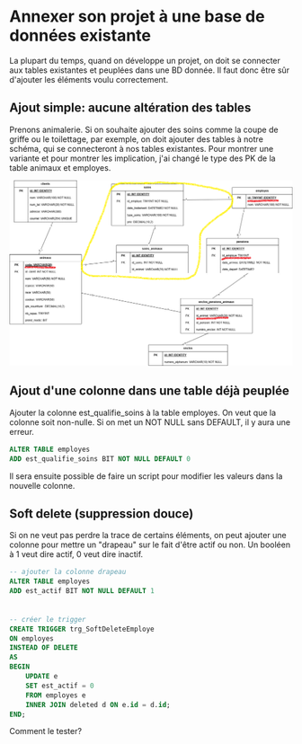 # Annexer son projet à une base de données existante

La plupart du temps, quand on développe un projet, on doit se connecter aux tables existantes et peuplées dans une BD donnée. Il faut donc être sûr d'ajouter les éléments voulu correctement.

## Ajout simple: aucune altération des tables

Prenons animalerie. Si on souhaite ajouter des soins comme la coupe de griffe ou le toilettage, par exemple, on doit ajouter des tables à notre schéma, qui se connecteront à nos tables existantes. Pour montrer une variante et pour montrer les implication, j'ai changé le type des PK de la table animaux et employes.

![image](img/ajout_soins.png)

## Ajout d'une colonne dans une table déjà peuplée

Ajouter la colonne est_qualifie_soins à la table employes. On veut que la colonne soit non-nulle. Si on met un NOT NULL sans DEFAULT, il y aura une erreur.

```sql
ALTER TABLE employes
ADD est_qualifie_soins BIT NOT NULL DEFAULT 0
```

Il sera ensuite possible de faire un script pour modifier les valeurs dans la nouvelle colonne.

## Soft delete (suppression douce)

Si on ne veut pas perdre la trace de certains éléments, on peut ajouter une colonne pour mettre un "drapeau" sur le fait d'être actif ou non. Un booléen à 1 veut dire actif, 0 veut dire inactif.

```sql
-- ajouter la colonne drapeau
ALTER TABLE employes
ADD est_actif BIT NOT NULL DEFAULT 1


-- créer le trigger
CREATE TRIGGER trg_SoftDeleteEmploye
ON employes
INSTEAD OF DELETE
AS
BEGIN
    UPDATE e
    SET est_actif = 0
    FROM employes e
    INNER JOIN deleted d ON e.id = d.id;
END;
```

Comment le tester?